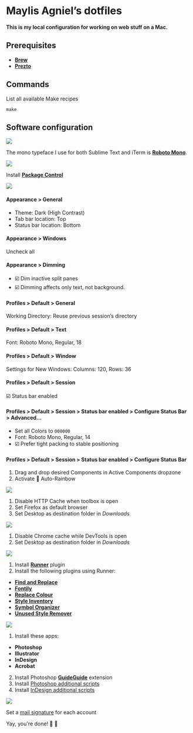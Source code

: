 # Maylis Agniel’s dotfiles
**This is my local configuration for working on web stuff on a Mac.**

## Prerequisites
- [**Brew**](https://brew.sh)
- [**Prezto**](https://github.com/sorin-ionescu/prezto)

## Commands
List all available Make recipes
```
make
```

## Software configuration

<img align="center" src="app-icons/export/font-book.png">

The mono typeface I use for both Sublime Text and iTerm is [**Roboto Mono**](https://fonts.google.com/specimen/Roboto+Mono).

![](app-icons/export/sublime-text.png)

Install [**Package Control**](https://packagecontrol.io/installation)

![](app-icons/export/iterm.png)

#### Appearance > General
- Theme: Dark (High Contrast)
- Tab bar location: Top
- Status bar location: Bottom

#### Appearance > Windows
Uncheck all

#### Appearance > Dimming
- ☑️ Dim inactive split panes
- ☑️ Dimming affects only text, not background.

#### Profiles > Default > General
Working Directory: Reuse previous session’s directory

#### Profiles > Default > Text
Font: Roboto Mono, Regular, 18

#### Profiles > Default > Window
Settings for New Windows: Columns: 120, Rows: 36

#### Profiles > Default > Session
☑️ Status bar enabled

#### Profiles > Default > Session > Status bar enabled > Configure Status Bar > Advanced…
- Set all Colors to `000000`
- Font: Roboto Mono, Regular, 14
- ☑️ Prefer tight packing to stable positioning

#### Profiles > Default > Session > Status bar enabled > Configure Status Bar
1. Drag and drop desired Components in Active Components dropzone
2. Activate 🌈 Auto-Rainbow

![](app-icons/export/firefox.png)

1. Disable HTTP Cache when toolbox is open
2. Set Firefox as default browser
3. Set Desktop as destination folder in *Downloads*

![](app-icons/export/google-chrome.png)

1. Disable Chrome cache while DevTools is open
2. Set Desktop as destination folder in *Downloads*

![](app-icons/export/sketch.png)

1. Install [**Runner**](https://sketchrunner.com) plugin
2. Install the following plugins using Runner:
  - [**Find and Replace**](https://github.com/thierryc/Sketch-Find-And-Replace)
  - [**Fontily**](https://github.com/partyka1/Fontily)
  - [**Replace Colour**](https://github.com/lewishowles/sketch-replace-colour)
  - [**Style Inventory**](https://github.com/getflourish/Sketch-Style-Inventory)
  - [**Symbol Organizer**](https://github.com/sonburn/symbol-organizer)
  - [**Unused Style Remover**](https://github.com/sonburn/unused-style-remover)

![](app-icons/export/adobe-creative-cloud.png)

1. Install these apps:
  - **Photoshop**
  - **Illustrator**
  - **InDesign**
  - **Acrobat**
2. Install Photoshop [**GuideGuide**](https://guideguide.me/documentation/) extension
3. Install [Photoshop additional scripts](adobe-creative-cloud/photoshop)
4. Install [InDesign additional scripts](adobe-creative-cloud/indesign)

![](app-icons/export/mail.png)

Set a [mail signature](https://github.com/wearemd/wearemd_mail_signatures) for each account

Yay, you're done! 👏 👏
